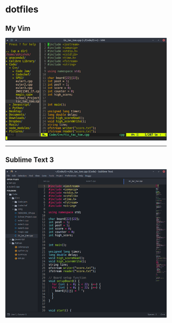 # dotfiles

## My Vim

![vim](/screenshots/vim.png)

---

## Sublime Text 3

![sublime](/screenshots/sublime3.png)

